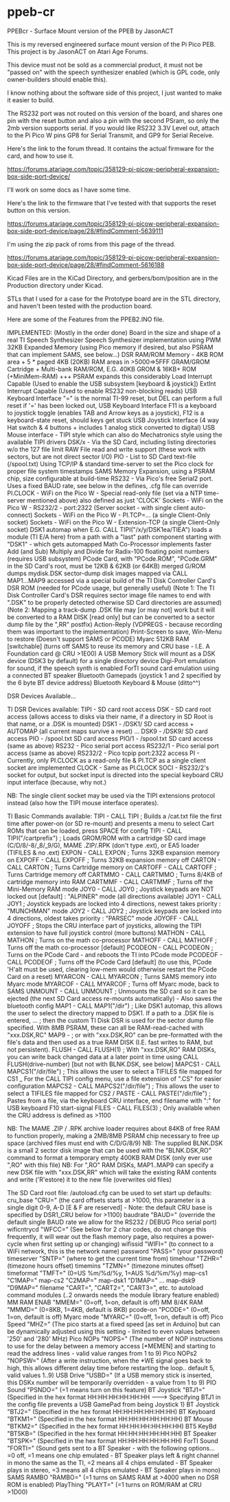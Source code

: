 # ppeb-cr
PPEBcr - Surface Mount version of the PPEB by JasonACT


This is my reversed engineered surface mount version of the Pi Pico PEB.
This project is by JasonACT on Atari Age Forums.


This device must not be sold as a commercial product, it must not be "passed on" with the speech synthesizer enabled (which is GPL code, only owner-builders should enable this).



I know nothing about the software side of this project, I just wanted to make it easier to build.

The RS232 port was not routed on this version of the board, and shares one pin with the reset button 
and also a pin with the second PSram, so only the 2mb version supports serial.
If you would like RS232 3.3V Level out, attach to the Pi Pico W pins GP8 for Serial Transmit, and GP9 for Serial Receive.


Here's the link to the forum thread. It contains the actual firmware for the card, and how to use it.

https://forums.atariage.com/topic/358129-pi-picow-peripheral-expansion-box-side-port-device/

I'll work on some docs as I have some time.


Here's the link to the firmware that I've tested with that supports the reset button on this version.

https://forums.atariage.com/topic/358129-pi-picow-peripheral-expansion-box-side-port-device/page/28/#findComment-5639111


I'm using the zip pack of roms from this page of the thread.

https://forums.atariage.com/topic/358129-pi-picow-peripheral-expansion-box-side-port-device/page/28/#findComment-5616188



Kicad Files are in the KiCad Directory, and gerbers/bom/position are in the Production directory under Kicad.

STLs that I used for a case for the Prototype board are in the STL directory, and haven't been tested with the production board.

Here are some of the Features from the PPEB2.INO file.


IMPLEMENTED: (Mostly in the order done)
Board in the size and shape of a real TI Speech Synthesizer
Speech Synthesizer implementation using PWM
32KB Expanded Memory (using Pico memory if desired, but also PSRAM that can implement SAMS, see below...)
DSR RAM/ROM Memory - 4KB ROM area + 5 * paged 4KB (20KB) RAM areas in >5000=>5FFF
GRAM/GROM Cartridge + Multi-bank RAM/ROM, E.G. 40KB GROM & 16KB+ ROM (+MiniMem-RAM) +++ PSRAM expands this considerably
Load   Interrupt Capable (Used to enable the USB subsystem [keyboard & joystick])
ExtInt Interrupt Capable (Used to enable RS232 non-blocking reads)
USB Keyboard Interface "<ALT>=" is the normal TI-99 reset, but <CTRL><ALT>DEL can perform a full reset if <ALT>'=' has been locked out,
USB Keyboard Interface  <CTRL><ALT>F11 is a keyboard to joystick toggle (enables TAB and Arrow keys as a joystick), <CTRL><ALT>F12 is a keyboard-state reset, should keys get stuck
USB Joystick Interface (4 way Hat switch & 4 buttons + includes 1 analog stick converted to digital)
USB Mouse interface - TIPI style which can also do Mechatronics style using the available TIPI drivers
DSK/x - Via the SD Card, including listing directories w/o the 127 file limit
RAW File read and write support (these work with sectors, but are not direct sector I/O)
PIO - List to SD Card text-file (/spool.txt)
Using TCP/IP & standard time-server to set the Pico clock for proper file system timestamps
SAMS Memory Expansion, using a PSRAM chip, size configurable at build-time
RS232 - Via Pico's free Serial2 port.  Uses a fixed BAUD rate, see below in the defines, .cfg file can override
PI.CLOCK - WiFi on the Pico W - Special read-only file (set via a NTP time-server mentioned above) also defined as just 'CLOCK'
Sockets - WiFi on the Pico W - RS232/2 - port:2322 (Server socket - with single client auto-connect)
Sockets - WiFi on the Pico W - PI.TCP=... (a single Client-Only socket)
Sockets - WiFi on the Pico W - Extension-TCP (a single Client-Only socket)
DSK1 automap when E.G. CALL TIPI("/x/y/DSK1ea/TIEA") loads a module (TI E/A here) from a path with a "last" path component starting with "DSK1" - which gets automapped
Math Co-Processor implements faster Add (and Sub) Multiply and Divide for Radix-100 floating point numbers (requires USB subsystem)
PCode Card, with "PCode.ROM", "PCode.GRM" in the SD Card's root, must be 12KB & 62KB (or 64KB) merged G/ROM dumps
mydisk.DSK sector-dump disk images mapped via CALL MAP1...MAP9 accessed via a special build of the TI Disk Controller Card's DSR ROM (needed for PCode usage, but generally useful)
(Note 1: The TI Disk Controller Card's DSR requires sector image file names to end with ".DSK" to be properly detected otherwise SD Card directories are assumed)
(Note 2: Mapping a track-dump .DSK file may [or may not] work but it will be converted to a RAM DISK [read only] but can be converted to a sector dump file by the ",RR" postfix)
Action-Reply (VDPREGS - because recording them was important to the implementation) <CTRL><ALT>Print-Screen to save, <CTRL><ALT>Win-Menu to restore (Doesn't support SAMS or PCODE)
Myarc 512KB RAM [switchable] (turns off SAMS to reuse its memory and CRU base - I.E. A Foundation card @ CRU >1E00)
A USB Memory Stick will mount as a DSK device (DSK3 by default) for a single directory device
Digi-Port emulation for sound, if the speech synth is enabled
ForTI sound card emulation using a connected BT speaker
Bluetooth Gamepads (joystick 1 and 2 specified by the 6 byte BT device address)
Bluetooth Keyboard & Mouse (ditto^^)

DSR Devices Available...

TI DSR Devices available:
TIPI    - SD card root access
DSK     - SD card root access (allows access to disks via their name, if a directory in SD Root is that name, or a .DSK is mounted)
DSK1    - /DSK1/ SD card access + AUTOMAP (all current maps survive a reset)
...
DSK9    - /DSK9/ SD card access
PIO     - /spool.txt SD card access
PIO/1   - /spool.txt SD card access (same as above)
RS232   - Pico serial port access
RS232/1 - Pico serial port access (same as above)
RS232/2 - Pico tcpip port:2322 access
PI      - Currently, only PI.CLOCK as a read-only file & PI.TCP as a single client socket are implemented
CLOCK   - Same as PI.CLOCK
SOCI    - RS232/2's socket for output, but socket input is directed into the special keyboard CRU input interface (because, why not.)

NB: The single client socket may be used via the TIPI extensions protocol instead (also how the TIPI mouse interface operates).

TI Basic Commands available:
TIPI    - CALL TIPI                 ; Builds a /cat.txt file the first time after power-on (or SD re-mount) and presents a menu to select Cart ROMs that can be loaded, press SPACE for config
TIPI    - CALL TIPI("/cartprefix")  ; Loads GROM/ROM with a cartridge SD card image (C/D/8/-8/_8/_9/G), MAME .ZIP/.RPK (don't type .ext), or EA5 loader (TIFILES & no .ext)
EXPON   - CALL EXPON                ; Turns 32KB expansion memory on
EXPOFF  - CALL EXPOFF               ; Turns 32KB expansion memory off
CARTON  - CALL CARTON               ; Turns Cartridge memory on
CARTOFF - CALL CARTOFF              ; Turns Cartridge memory off
CARTMMO - CALL CARTMMO              ; Turns 8/4KB of cartridge memory into RAM
CARTMMF - CALL CARTMMF              ; Turns off the Mini-Memory RAM mode
JOY0    - CALL JOY0                 ; Joystick keypads are NOT locked out                        [default] : "ALPINER" mode (all directions available)
JOY1    - CALL JOY1                 ; Joystick keypads are locked into 4 directions, newest takes priority : "MUNCHMAN" mode
JOY2    - CALL JOY2                 ; Joystick keypads are locked into 4 directions, oldest takes priority : "PARSEC" mode
JOYOFF  - CALL JOYOFF               ; Stops the CRU interface part of joysticks, allowing the TIPI extension to have full joystick control (more buttons)
MATHON  - CALL MATHON               ; Turns on the math co-processor
MATHOFF - CALL MATHOFF              ; Turns off the math co-processor [default]
PCODEON - CALL PCODEON              ; Turns on the PCode Card - and reboots the TI into PCode mode
PCODEOF - CALL PCODEOF              ; Turns off the PCode Card [default] (to use this, PCode 'H'alt must be used, clearing low-mem would otherwise restart the PCode Card on a reset)
MYARCON - CALL MYARCON              ; Turns SAMS memory into Myarc mode
MYARCOF - CALL MYARCOF              ; Turns off Myarc mode, back to SAMS
UNMOUNT - CALL UNMOUNT              ; Unmounts the SD card so it can be ejected (the next SD Card access re-mounts automatically) - Also saves the bluetooth config
MAP1    - CALL MAP1("/dir")         ; Like DSK1 automap, this allows the user to select the directory mapped to DSK1.  If a path to a .DSK file is entered,
...                                 ; then the custom TI Disk DSR is used for the sector dump file specified.  With 8MB PSRAM, these can all be RAM-read-cached with "xxx.DSK,RC"
MAP9    -                           ; or with "xxx.DSK,RO" can be pre-formatted with the file's data and then used as a true RAM DISK (I.E. fast writes to RAM, but not persistent).
FLUSH   - CALL FLUSH(1)             ; With "xxx.DSK,RO" RAM DISKs, you can write back changed data at a later point in time using CALL FLUSH(drive-number) [but not with BLNK.DSK, see below]
MAPCS1  - CALL MAPCS1("/dir/file")  ; This allows the user to select a TIFILES file mapped for CS1 \_ For the CALL TIPI config menu, use a file extension of ".CS" for easier configuration
MAPCS2  - CALL MAPCS2("/dir/file")  ; This allows the user to select a TIFILES file mapped for CS2 /
PASTE   - CALL PASTE("/dir/file")   ; Pastes from a file, via the keyboard CRU interface, end filename with ":" for USB keyboard <CTRL><ALT>F10 start-signal
FILES   - CALL FILES(3)             ; Only available when the CRU address is defined as >1100

NB: The MAME .ZIP / .RPK archive loader requires about 84KB of free RAM to function properly, making a 2MB/8MB PSRAM chip necessary to free up space (archived files must end with C/D/G/8/9)
NB: The supplied BLNK.DSK is a small 2 sector disk image that can be used with the "BLNK.DSK,RO" command to format a temporary empty 400KB RAM DISK (only ever use ",RO" with this file)
NB: For ",RO" RAM DISKs, MAP1..MAP9 can specify a new DSK file with "xxx.DSK,RR" which will take the existing RAM contents and write ('R'estore) it to the new file (overwrites old files)


The SD Card root file: /autoload.cfg can be used to set start up defaults:
cru_base    "CRU="   (the card offsets starts at >1000, this parameter is a single digit 0-9, A-D [E & F are reserved] - Note: the default CRU base is specified by DSR1_CRU below for >1100)
baudrate    "BAUD="  (override the default single BAUD rate we allow for the RS232 / DEBUG Pico serial port)
wificntrycd "WFCC="  (See below for 2 char codes, do not change this frequently, it will wear out the flash memory page, also requires a power-cycle when first setting up or changing)
wifissid    "WIFI="  (to connect to a WiFi network, this is the network name)
password    "PASS="  (your password)
timeserver  "SNTP="  (where to get the current time from)
timehour    "TZHR="  (timezone hours offset)
timemins    "TZMN="  (timezone minutes offset)
timeformat  "TMFT="  (0=US %m/%d/%y, 1=AUS %d/%m/%y)
map-cs1     "C1MAP="
map-cs2     "C2MAP="
map-dsk1    "D1MAP=" ...
map-dsk9    "D9MAP="
filename    "CART=", "CART2=", "CART3=", etc. to autoload command modules (..2 onwards needs the module library feature enabled)
MM RAM ENAB "MMEM="  (0=off, 1=on, default is off)
MM 8/4K RAM "MMMD="  (0=8KB, 1=4KB, default is 8KB)
pcode-on    "PCODE=" (0=off, 1=on, default is off)
Myarc mode  "MYARC=" (0=off, 1=on, default is off)
Pico Speed  "MHZ="   (The pico starts at a fixed speed [as set in Arduino] but can be dynamically adjusted using this setting - limited to even values between '250' and '280' MHz)
Pico NOPs   "NOPS="  (The number of NOP instructions to use for the delay between a memory access [*MEMEN] and starting to read the address lines - valid value ranges from 1 to 9)
Pico NOPs2  "NOPSW=" (After a write instruction, when the *WE signal goes back to high, this allows different delay time before restarting the loop.. default 5, valid values 1..9)
USB Drive   "USBD="  (If a USB memory stick is inserted, this DSKx number will be temporarily overridden - a value from 1 to 9)
PIO Sound   "PSNDO=" (=1 means turn on this feature)
BT Joystick "BTJ1="  (Specified in the hex format HH:HH:HH:HH:HH:HH  ---> Specifying BTJ1 in the config file prevents a USB GamePad from being Joystick 1)
BT Joystick "BTJ2="  (Specified in the hex format HH:HH:HH:HH:HH:HH)
BT Keyboard "BTKM1=" (Specified in the hex format HH:HH:HH:HH:HH:HH)
BT Mouse    "BTKM2=" (Specified in the hex format HH:HH:HH:HH:HH:HH)
BT5 KeyBd   "BT5KB=" (Specified in the hex format HH:HH:HH:HH:HH:HH)
BT Speaker  "BTSPK=" (Specified in the hex format HH:HH:HH:HH:HH:HH)
ForTI Sound "FORTI=" (Sound gets sent to a BT Speaker - with the following options...
                      =0 off,
                      =1 means one chip emulated    - BT Speaker plays left & right channel in mono the same as the TI,
                      =2 means all 4 chips emulated - BT Speaker plays in stereo,
                      =3 means all 4 chips emulated - BT Speaker plays in mono)
SAMS RAMBO  "RAMBO=" (=1 turns on SAMS RAM at >4000 when no DSR ROM is enabled)
PlayThing   "PLAYT=" (=1 turns on ROM/RAM at CRU >1D00)
